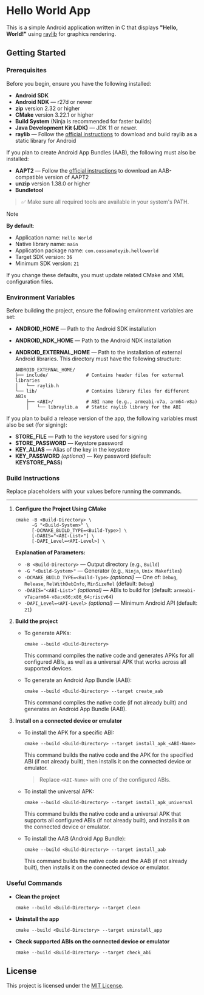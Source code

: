 # Hello World App

This is a simple Android application written in C that displays **"Hello, World!"** using [raylib](https://github.com/raysan5/raylib) for graphics rendering.

## Getting Started

### Prerequisites

Before you begin, ensure you have the following installed:

- **Android SDK**
- **Android NDK** — r27d  or newer
- **zip** version 2.32 or higher
- **CMake** version 3.22.1 or higher
- **Build System** (Ninja is recommended for faster builds)
- **Java Development Kit (JDK)** — JDK 11 or newer.
- **raylib** — Follow the [official instructions](https://github.com/raysan5/raylib/wiki/Working-for-Android) to download and build raylib as a static library for Android

If you plan to create Android App Bundles (AAB), the following must also be installed:
- **AAPT2** — Follow the [official instructions](https://developer.android.com/build/building-cmdline#download_aapt2) to download an AAB-compatible version of AAPT2
- **unzip** version 1.38.0 or higher
- **Bundletool**

> ✅ Make sure all required tools are available in your system's PATH.

> [!NOTE]
> **By default**:
> - Application name: `Hello World`
> - Native library name: `main`
> - Application package name: `com.oussamateyib.helloworld`
> - Target SDK version: `36`
> - Minimum SDK version: `21`
> 
> If you change these defaults, you must update related CMake and XML configuration files.

### Environment Variables

Before building the project, ensure the following environment variables are set:

- **ANDROID_HOME** — Path to the Android SDK installation
- **ANDROID_NDK_HOME** — Path to the Android NDK installation
- **ANDROID_EXTERNAL_HOME** — Path to the installation of external Android libraries. This directory must have the following structure:

  ```plaintext
  ANDROID_EXTERNAL_HOME/
  ├── include/              # Contains header files for external libraries
  │   └── raylib.h
  └── lib/                  # Contains library files for different ABIs
      ├── <ABI>/            # ABI name (e.g., armeabi-v7a, arm64-v8a)
      │   └── libraylib.a   # Static raylib library for the ABI
  ```
  
If you plan to build a release version of the app, the following variables must also be set (for signing):
- **STORE_FILE** — Path to the keystore used for signing
- **STORE_PASSWORD** — Keystore password
- **KEY_ALIAS** — Alias of the key in the keystore
- **KEY_PASSWORD** *(optional)* — Key password (default: **KEYSTORE_PASS**)

### Build Instructions

Replace placeholders with your values before running the commands.

---

1. **Configure the Project Using CMake**

   ```
   cmake -B <Build-Directory> \
         -G "<Build-System>" \
         [-DCMAKE_BUILD_TYPE=<Build-Type>] \
         [-DABIS="<ABI-List>"] \
         [-DAPI_Level=<API-Level>] \
   ```

   **Explanation of Parameters:**
   - `-B <Build-Directory>` — Output directory (e.g., `Build`)
   - `-G "<Build-System>"` — Generator (e.g., `Ninja`, `Unix Makefiles`)
   - `-DCMAKE_BUILD_TYPE=<Build-Type>` *(optional)* — One of: `Debug`, `Release`, `RelWithDebInfo`, `MinSizeRel` (default: `Debug`)
   - `-DABIS="<ABI-List>"` *(optional)* — ABIs to build for (default: `armeabi-v7a;arm64-v8a;x86;x86_64;riscv64`)
   - `-DAPI_Level=<API-Level>` *(optional)* — Minimum Android API (default: `21`)

2. **Build the project**

   - To generate APKs:
     ```
     cmake --build <Build-Directory>
     ```
     This command compiles the native code and generates APKs for all configured ABIs, as well as a universal APK that works across all supported devices.

   - To generate an Android App Bundle (AAB):
     ```
     cmake --build <Build-Directory> --target create_aab
     ```
     This command compiles the native code (if not already built) and generates an Android App Bundle (AAB).

3. **Install on a connected device or emulator**

   - To install the APK for a specific ABI:
     ```
     cmake --build <Build-Directory> --target install_apk_<ABI-Name>
     ```
     This command builds the native code and the APK for the specified ABI (if not already built), then installs it on the connected device or emulator.
     > Replace `<ABI-Name>` with one of the configured ABIs.

   - To install the universal APK:
     ```
     cmake --build <Build-Directory> --target install_apk_universal
     ```
     This command builds the native code and a universal APK that supports all configured ABIs (if not already built), and installs it on the connected device or emulator.

   - To install the AAB (Android App Bundle):
     ```
     cmake --build <Build-Directory> --target install_aab
     ```
     This command builds the native code and the AAB (if not already built), then installs it on the connected device or emulator.

### Useful Commands

- **Clean the project**
  ```
  cmake --build <Build-Directory> --target clean
  ```

- **Uninstall the app**
  ```
  cmake --build <Build-Directory> --target uninstall_app
  ```

- **Check supported ABIs on the connected device or emulator**
  ```
  cmake --build <Build-Directory> --target check_abi
  ```

## License

This project is licensed under the [MIT License](LICENSE).
